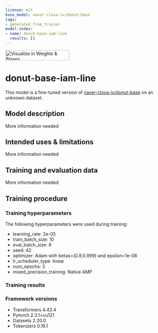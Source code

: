 ```yaml
---
license: mit
base_model: naver-clova-ix/donut-base
tags:
- generated_from_trainer
model-index:
- name: donut-base-iam-line
  results: []
---
```


<!-- This model card has been generated automatically according to the information the Trainer had access to. You
should probably proofread and complete it, then remove this comment. -->

[<img src="https://raw.githubusercontent.com/wandb/assets/main/wandb-github-badge-28.svg" alt="Visualize in Weights & Biases" width="200" height="32"/>](https://wandb.ai/htr233/huggingface/runs/h494ze2z)
# donut-base-iam-line

This model is a fine-tuned version of [naver-clova-ix/donut-base](https://huggingface.co/naver-clova-ix/donut-base) on an unknown dataset.

## Model description

More information needed

## Intended uses & limitations

More information needed

## Training and evaluation data

More information needed

## Training procedure

### Training hyperparameters

The following hyperparameters were used during training:
- learning_rate: 2e-05
- train_batch_size: 10
- eval_batch_size: 8
- seed: 42
- optimizer: Adam with betas=(0.9,0.999) and epsilon=1e-08
- lr_scheduler_type: linear
- num_epochs: 3
- mixed_precision_training: Native AMP

### Training results



### Framework versions

- Transformers 4.42.4
- Pytorch 2.3.1+cu121
- Datasets 2.20.0
- Tokenizers 0.19.1
